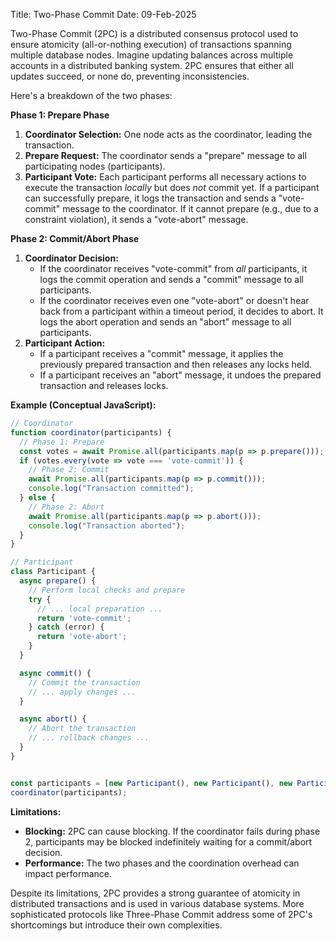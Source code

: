 Title: Two-Phase Commit
Date: 09-Feb-2025

Two-Phase Commit (2PC) is a distributed consensus protocol used to ensure atomicity (all-or-nothing execution) of transactions spanning multiple database nodes.  Imagine updating balances across multiple accounts in a distributed banking system. 2PC ensures that either all updates succeed, or none do, preventing inconsistencies.

Here's a breakdown of the two phases:

**Phase 1: Prepare Phase**

1. **Coordinator Selection:** One node acts as the coordinator, leading the transaction.
2. **Prepare Request:** The coordinator sends a "prepare" message to all participating nodes (participants).
3. **Participant Vote:** Each participant performs all necessary actions to execute the transaction *locally* but does *not* commit yet.  If a participant can successfully prepare, it logs the transaction and sends a "vote-commit" message to the coordinator. If it cannot prepare (e.g., due to a constraint violation), it sends a "vote-abort" message.

**Phase 2: Commit/Abort Phase**

1. **Coordinator Decision:**
    * If the coordinator receives "vote-commit" from *all* participants, it logs the commit operation and sends a "commit" message to all participants.
    * If the coordinator receives even one "vote-abort" or doesn't hear back from a participant within a timeout period, it decides to abort.  It logs the abort operation and sends an "abort" message to all participants.
2. **Participant Action:**
    * If a participant receives a "commit" message, it applies the previously prepared transaction and then releases any locks held.
    * If a participant receives an "abort" message, it undoes the prepared transaction and releases locks.

**Example (Conceptual JavaScript):**

```javascript
// Coordinator
function coordinator(participants) {
  // Phase 1: Prepare
  const votes = await Promise.all(participants.map(p => p.prepare()));
  if (votes.every(vote => vote === 'vote-commit')) {
    // Phase 2: Commit
    await Promise.all(participants.map(p => p.commit()));
    console.log("Transaction committed");
  } else {
    // Phase 2: Abort
    await Promise.all(participants.map(p => p.abort()));
    console.log("Transaction aborted");
  }
}

// Participant
class Participant {
  async prepare() {
    // Perform local checks and prepare
    try {
      // ... local preparation ...
      return 'vote-commit';
    } catch (error) {
      return 'vote-abort';
    }
  }

  async commit() {
    // Commit the transaction
    // ... apply changes ...
  }

  async abort() {
    // Abort the transaction
    // ... rollback changes ...
  }
}


const participants = [new Participant(), new Participant(), new Participant()];
coordinator(participants);
```

**Limitations:**

* **Blocking:**  2PC can cause blocking.  If the coordinator fails during phase 2, participants may be blocked indefinitely waiting for a commit/abort decision.
* **Performance:**  The two phases and the coordination overhead can impact performance.

Despite its limitations, 2PC provides a strong guarantee of atomicity in distributed transactions and is used in various database systems.  More sophisticated protocols like Three-Phase Commit address some of 2PC's shortcomings but introduce their own complexities.
